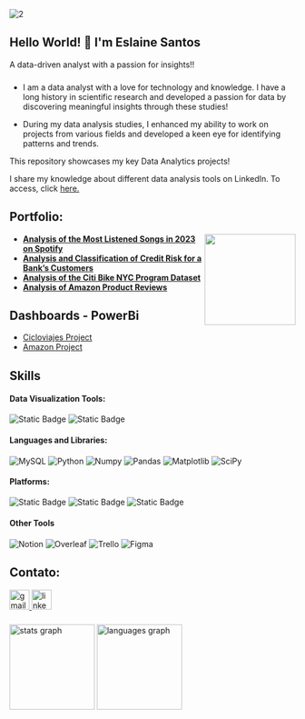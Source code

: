 ![2](https://github.com/user-attachments/assets/92bbe8c3-8199-45b8-9735-b215b1834a84)
<h2 align="left">Hello World! 👋 I'm Eslaine Santos</h2>

A data-driven analyst with a passion for insights!!

###

* I am a data analyst with a love for technology and knowledge. I have a long history in scientific research and developed a passion for data by discovering meaningful insights through these studies!

* During my data analysis studies, I enhanced my ability to work on projects from various fields and developed a keen eye for identifying patterns and trends.

This repository showcases my key Data Analytics projects!

I share my knowledge about different data analysis tools on LinkedIn. To access, click [here.](https://www.linkedin.com/in/eslaine-santos-e-santos-46159a28/)

 
## Portfolio:

<img align="right" height="160" src="https://github.com/annesantos1990/annesantos1990/assets/166059836/2dd20abe-09b1-411e-9dbe-2d15dfab18ba"  />

* [**Analysis of the Most Listened Songs in 2023 on Spotify**](https://github.com/annesantos1990/spotify_project.git)
* [**Analysis and Classification of Credit Risk for a Bank’s Customers**](https://github.com/annesantos1990/relative_risk_project)
* [**Analysis of the Citi Bike NYC Program Dataset**](https://github.com/annesantos1990/cicloviajes_project/)
* [**Analysis of Amazon Product Reviews**](https://github.com/annesantos1990/amazon_project)

## Dashboards - PowerBi
* [Cicloviajes Project](https://app.powerbi.com/view?r=eyJrIjoiYjMyMWJhNWMtMmEwNy00MWQyLWE0MGYtMzQxOTZmN2JjYzI4IiwidCI6ImUwZjY3ODE5LTJmNmYtNDg0Mi1hZjVlLTA5ZjI4Y2U4N2U0NyJ9&pageName=97bb87652afe04456c88) 
* [Amazon Project](https://app.powerbi.com/view?r=eyJrIjoiMTRjYTA1ZGMtNDMxMS00MmU0LWEzYjEtYzhmODYzYmRlYWMyIiwidCI6ImUwZjY3ODE5LTJmNmYtNDg0Mi1hZjVlLTA5ZjI4Y2U4N2U0NyJ9&pageName=6310dbc2a0723055404b) 

## Skills
#### Data Visualization Tools:

<div align="left">

  ![Static Badge](https://img.shields.io/badge/power%20bi%20-%20power%20bi?style=for-the-badge&logo=power%20bi&color=%23DC8300)
  ![Static Badge](https://img.shields.io/badge/Looker%20Studio%20-%20Looker%20Studio?style=for-the-badge&logo=Looker&logoColor=white&color=%234285F4)



#### Languages and Libraries: 
  <img align="center" alt="MySQL" src="https://img.shields.io/badge/MySQL-00000F?style=for-the-badge&logo=mysql&logoColor=white" />
  <img align="center" alt="Python" src="https://img.shields.io/badge/Python-3776AB?style=for-the-badge&logo=python&logoColor=white" />
  <img align="center" alt="Numpy" src="https://img.shields.io/badge/numpy-%23013243.svg?style=for-the-badge&logo=numpy&logoColor=white" />
  <img align="center" alt="Pandas" src="https://img.shields.io/badge/pandas-%23150458.svg?style=for-the-badge&logo=pandas&logoColor=white" />
  <img align="center" alt="Matplotlib" src="https://img.shields.io/badge/Matplotlib-%23ffffff.svg?style=for-the-badge&logo=Matplotlib&logoColor=black" />
  <img align="center" alt="SciPy" src="https://img.shields.io/badge/SciPy-%230C55A5.svg?style=for-the-badge&logo=scipy&logoColor=%white" />
 

#### Platforms:

![Static Badge](https://img.shields.io/badge/google%20big%20query-google%20big%20query?style=for-the-badge&logo=googlebigquery&logoColor=white&color=%23669DF6)
![Static Badge](https://img.shields.io/badge/Google%20Colab-Google%20Colab?style=for-the-badge&logo=Google%20Colab&logoColor=white&color=%23F9AB00)
![Static Badge](https://img.shields.io/badge/jupyter-jupyter?style=for-the-badge&logo=jupyter&logoColor=white&color=%23F37626)



#### Other Tools

  <img align="center" alt="Notion" src="https://img.shields.io/badge/Notion-000000?style=for-the-badge&logo=notion&logoColor=white" />
   <img align="center" alt="Overleaf" src="https://img.shields.io/badge/Overleaf-47A141?style=for-the-badge&logo=Overleaf&logoColor=white" />
  <img align="center" alt="Trello" src="https://img.shields.io/badge/Trello-0052CC?style=for-the-badge&logo=trello&logoColor=white" />
  <img align="center" alt="Figma" src="https://img.shields.io/badge/Figma-Figma?style=for-the-badge&logo=figma&logoColor=white&color=%23F24E1E" />


 
## Contato:


<div align="left">
  <a href="annesantos1990@gmail.com" target="_blank">
    <img src="https://img.shields.io/static/v1?message=Gmail&logo=gmail&label=&color=D14836&logoColor=white&labelColor=&style=for-the-badge" height="35" alt="gmail logo"  />
  </a>
  <a href="https://www.linkedin.com/in/eslaine-santos-e-santos-46159a28/" target="_blank">
    <img src="https://img.shields.io/static/v1?message=LinkedIn&logo=linkedin&label=&color=0077B5&logoColor=white&labelColor=&style=for-the-badge" height="35" alt="linkedin logo"  />
  </a>
</div>

###

<div align="left">
  <img src="https://github-readme-stats.vercel.app/api?username=annesantos1990&hide_title=false&hide_rank=false&show_icons=true&include_all_commits=true&count_private=true&disable_animations=false&theme=dracula&locale=en&hide_border=false" height="150" alt="stats graph"  />
  <img src="https://github-readme-stats.vercel.app/api/top-langs?username=annesantos1990&locale=en&hide_title=false&layout=compact&card_width=320&langs_count=5&theme=dracula&hide_border=false" height="150" alt="languages graph"  />
</div>









